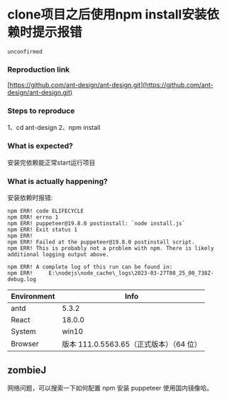 # clone项目之后使用npm install安装依赖时提示报错

`unconfirmed`

### Reproduction link

[https://github.com/ant-design/ant-design.git](https://github.com/ant-design/ant-design.git)

### Steps to reproduce

1、cd ant-design
2、npm install

### What is expected?

安装完依赖能正常start运行项目

### What is actually happening?

安装依赖时报错:

```
npm ERR! code ELIFECYCLE
npm ERR! errno 1
npm ERR! puppeteer@19.8.0 postinstall: `node install.js`
npm ERR! Exit status 1
npm ERR!
npm ERR! Failed at the puppeteer@19.8.0 postinstall script.
npm ERR! This is probably not a problem with npm. There is likely additional logging output above.

npm ERR! A complete log of this run can be found in:
npm ERR!     E:\nodejs\node_cache\_logs\2023-03-27T08_25_00_738Z-debug.log
```

| Environment | Info                                    |
| ----------- | --------------------------------------- |
| antd        | 5.3.2                                   |
| React       | 18.0.0                                  |
| System      | win10                                   |
| Browser     | 版本 111.0.5563.65（正式版本）（64 位） |

<!-- generated by ant-design-issue-helper. DO NOT REMOVE -->

## zombieJ

网络问题，可以搜索一下如何配置 npm 安装 puppeteer 使用国内镜像哈。
